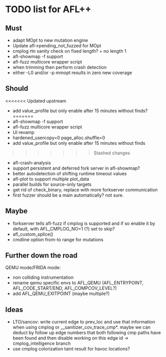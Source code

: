 # TODO list for AFL++

## Must

 - adapt MOpt to new mutation engine
 - Update afl->pending_not_fuzzed for MOpt
 - cmplog rtn sanity check on fixed length? + no length 1
 - afl-showmap -f support
 - afl-fuzz multicore wrapper script
 - when trimming then perform crash detection
 - either -L0 and/or -p mmopt results in zero new coverage


## Should

<<<<<<< Updated upstream
 - add value_profile but only enable after 15 minutes without finds?
=======
 - afl-showmap -f support
 - afl-fuzz multicore wrapper script
 - UI revamp
 - hardened_usercopy=0 page_alloc.shuffle=0
 - add value_profile but only enable after 15 minutes without finds
>>>>>>> Stashed changes
 - afl-crash-analysis
 - support persistent and deferred fork server in afl-showmap?
 - better autodetection of shifting runtime timeout values
 - afl-plot to support multiple plot_data
 - parallel builds for source-only targets
 - get rid of check_binary, replace with more forkserver communication
 - first fuzzer should be a main automatically? not sure.

## Maybe

 - forkserver tells afl-fuzz if cmplog is supported and if so enable
   it by default, with AFL_CMPLOG_NO=1 (?) set to skip?
 - afl_custom_splice()
 - cmdline option from-to range for mutations

## Further down the road

QEMU mode/FRIDA mode:
 - non colliding instrumentation
 - rename qemu specific envs to AFL_QEMU (AFL_ENTRYPOINT, AFL_CODE_START/END,
   AFL_COMPCOV_LEVEL?)
 - add AFL_QEMU_EXITPOINT (maybe multiple?)

## Ideas

 - LTO/sancov: write current edge to prev_loc and use that information when
   using cmplog or __sanitizer_cov_trace_cmp*. maybe we can deduct by follow up
   edge numbers that both following cmp paths have been found and then disable
   working on this edge id -> cmplog_intelligence branch
 - use cmplog colorization taint result for havoc locations?
